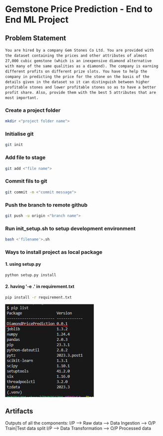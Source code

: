 # Gemstone Price Prediction - End to End ML Project

## Problem Statement

```You are hired by a company Gem Stones Co Ltd. You are provided with the dataset containing the prices and other attributes of almost 27,000 cubic gemstone (which is an inexpensive diamond alternative with many of the same qualities as a diamond). The company is earning different profits on different prize slots. You have to help the company in predicting the price for the stone on the basis of the details given in the dataset so it can distinguish between higher profitable stones and lower profitable stones so as to have a better profit share. Also, provide them with the best 5 attributes that are most important.```

### Create a project folder
```bash
mkdir <"project folder name">
```

### Initialise git
```bash
git init
```

### Add file to stage
```bash
git add <"file name">
```

### Commit fils to git
```bash
git commit -m <"commit message">
```

### Push the branch to remote github
```bash
git push -u origin <"branch name">
```

### Run init_setup.sh to setup development environment
```bash
bash <'filename'>.sh
```
### Ways to install project as local package
#### 1. using setup.py
```bash
python setup.py install
```
#### 2. having '-e .' in requirement.txt 
```bash
pip install -r requirement.txt
```

![installed project as local package](image.png)



## Artifacts
Outputs of all the components:
I/P --> Raw data --> Data Ingestion --> O/P Train|Test data split
I/P --> Data Transformation --> O/P Processed data




